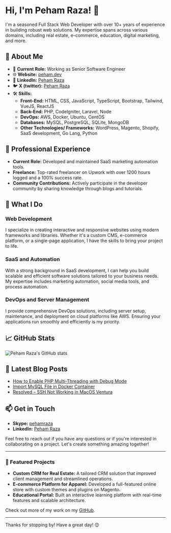 # Hi, I'm Peham Raza! 👋

I'm a seasoned Full Stack Web Developer with over 10+ years of experience in building robust web solutions. My expertise spans across various domains, including real estate, e-commerce, education, digital marketing, and more.

## 🌟 About Me

- 🔭 **Current Role:** Working as Senior Software Engineer
- 🌐 **Website:** [peham.dev](https://peham.dev)
- 💼 **LinkedIn:** [Peham Raza](https://www.linkedin.com/in/pehamraza/)
- 🐦 **X (twitter):** [Peham Raza](https://x.com/pehamraza/)
- 🛠️ **Skills:**
  - **Front-End:** HTML, CSS, JavaScript, TypeScript, Bootstrap, Tailwind, VueJS, ReactJS
  - **Back-End:** PHP, CodeIgniter, Laravel, Node
  - **DevOps:** AWS, Docker, Ubuntu, CentOS
  - **Databases:** MySQL, PostgreSQL, SQLite, MongoDB
  - **Other Technologies/ Frameworks:** WordPress, Magento, Shopify, SaaS development, Go Lang, Python

## 💼 Professional Experience

- **Current Role:** Developed and maintained SaaS marketing automation tools.
- **Freelance:** Top-rated freelancer on Upwork with over 1200 hours logged and a 100% success rate.
- **Community Contributions:** Actively participate in the developer community by sharing knowledge through blogs and tutorials.

## 🚀 What I Do

### Web Development
I specialize in creating interactive and responsive websites using modern frameworks and libraries. Whether it's a custom CMS, e-commerce platform, or a single-page application, I have the skills to bring your project to life.

### SaaS and Automation
With a strong background in SaaS development, I can help you build scalable and efficient software solutions tailored to your business needs. My expertise includes marketing automation, social media tools, and process automation.

### DevOps and Server Management
I provide comprehensive DevOps solutions, including server setup, maintenance, and deployment on cloud platforms like AWS. Ensuring your applications run smoothly and efficiently is my priority.

## 📈 GitHub Stats
![Peham Raza's GitHub stats](https://github-readme-streak-stats.herokuapp.com/?user=pehamraza&theme=vue-dark&hide_border=true)

## 📝 Latest Blog Posts

- [How to Enable PHP Multi-Threading with Debug Mode](https://peham.dev/how-to-enable-php-multi-threading-with-debug-mode/)
- [Import MySQL File in Docker Container](https://peham.dev/import-mysql-file-in-docker-container/)
- [Resolved – SSH Not Working in MacOS Ventura](https://peham.dev/resolved-ssh-not-working-in-macos-ventura/)

## 📫 Get in Touch

- **Skype:** [pehamraza](https://join.skype.com/invite/JbeUtHu4SMzJ)
- **LinkedIn:** [Peham Raza](https://www.linkedin.com/in/pehamraza/)

Feel free to reach out if you have any questions or if you're interested in collaborating on a project. Let's create something amazing together!

---

### 🎨 Featured Projects

- **Custom CRM for Real Estate:** A tailored CRM solution that improved client management and streamlined operations.
- **E-commerce Platform for Apparel:** Developed a full-featured online store with custom themes and plugins on Magento.
- **Educational Portal:** Built an interactive learning platform with real-time features and scalable architecture.

Check out more of my work on my [GitHub](https://github.com/pehamraza?tab=repositories).

---

Thanks for stopping by! Have a great day! 😊

